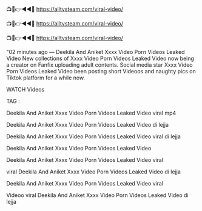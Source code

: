 📺📱👉◄◄🔴  https://alltvsteam.com/viral-video/

📺📱👉◄◄🔴  https://alltvsteam.com/viral-video/

📺📱👉◄◄🔴  https://alltvsteam.com/viral-video/

"02 minutes ago — Deekila And Aniket Xxxx Video Porn Videos Leaked Video New collections of Xxxx Video Porn Videos Leaked Video now being a creator on Fanfix uploading adult contents. Social media star Xxxx Video Porn Videos Leaked Video been posting short Videoos and naughty pics on Tiktok platform for a while now.

WATCH Videos

TAG :

Deekila And Aniket Xxxx Video Porn Videos Leaked Video viral mp4

Deekila And Aniket Xxxx Video Porn Videos Leaked Video di lejja

Deekila And Aniket Xxxx Video Porn Videos Leaked Video viral di lejja

Deekila And Aniket Xxxx Video Porn Videos Leaked Video

Deekila And Aniket Xxxx Video Porn Videos Leaked Video viral

viral Deekila And Aniket Xxxx Video Porn Videos Leaked Video di lejja

Deekila And Aniket Xxxx Video Porn Videos Leaked Video viral

Videoo viral Deekila And Aniket Xxxx Video Porn Videos Leaked Video di lejja
